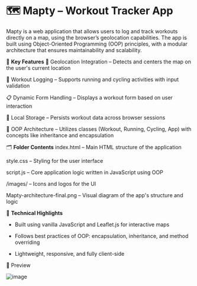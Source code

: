 # 🗺️ Mapty – Workout Tracker App
Mapty is a web application that allows users to log and track workouts directly on a map, using the browser’s geolocation capabilities. The app is built using Object-Oriented Programming (OOP) principles, with a modular architecture that ensures maintainability and scalability.

📌 **Key Features**
📍 Geolocation Integration – Detects and centers the map on the user's current location

🏃 Workout Logging – Supports running and cycling activities with input validation

📋 Dynamic Form Handling – Displays a workout form based on user interaction

💾 Local Storage – Persists workout data across browser sessions

🧱 OOP Architecture – Utilizes classes (Workout, Running, Cycling, App) with concepts like inheritance and encapsulation

🗂️ **Folder Contents**
index.html – Main HTML structure of the application

style.css – Styling for the user interface

script.js – Core application logic written in JavaScript using OOP

/images/ – Icons and logos for the UI

Mapty-architecture-final.png – Visual diagram of the app's structure and logic

🧠 **Technical Highlights**


* Built using vanilla JavaScript and Leaflet.js for interactive maps

* Follows best practices of OOP: encapsulation, inheritance, and method overriding

* Lightweight, responsive, and fully client-side

📸 Preview

![image](https://github.com/user-attachments/assets/3205b91a-b208-45c0-ad49-b98b1d73cca6)
